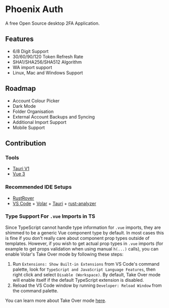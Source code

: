 # Phoenix Auth

A free Open Source desktop 2FA Application.

## Features

- 6/8 Digit Support
- 30/60/90/120 Token Refresh Rate
- SHA1/SHA256/SHA512 Algorithm
- WA import support
- Linux, Mac and Windows Support

## Roadmap

- Account Colour Picker
- Dark Mode
- Folder Organisation
- External Account Backups and Syncing
- Additional Import Support
- Mobile Support

## Contribution

### Tools

- [Tauri V1](https://tauri.app/)
- [Vue 3](https://vuejs.org/)

### Recommended IDE Setups

- [RustRover](https://www.jetbrains.com/rust/)
- [VS Code](https://code.visualstudio.com/) + [Volar](https://marketplace.visualstudio.com/items?itemName=Vue.volar) + [Tauri](https://marketplace.visualstudio.com/items?itemName=tauri-apps.tauri-vscode) + [rust-analyzer](https://marketplace.visualstudio.com/items?itemName=rust-lang.rust-analyzer)

### Type Support For `.vue` Imports in TS

Since TypeScript cannot handle type information for `.vue` imports, they are shimmed to be a generic Vue component type by default. In most cases this is fine if you don't really care about component prop types outside of templates. However, if you wish to get actual prop types in `.vue` imports (for example to get props validation when using manual `h(...)` calls), you can enable Volar's Take Over mode by following these steps:

1. Run `Extensions: Show Built-in Extensions` from VS Code's command palette, look for `TypeScript and JavaScript Language Features`, then right click and select `Disable (Workspace)`. By default, Take Over mode will enable itself if the default TypeScript extension is disabled.
2. Reload the VS Code window by running `Developer: Reload Window` from the command palette.

You can learn more about Take Over mode [here](https://github.com/johnsoncodehk/volar/discussions/471).
